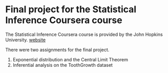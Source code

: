 # Final project for the Statistical Inference Coursera course

The Statistical Inference Coursera course is provided by the John Hopkins University.
[website](https://www.coursera.org/learn/statistical-inference)

There were two assignments for the final project.
1. Exponential distribution and the Central Limit Theorem
2. Inferential analysis on the ToothGrowth dataset
